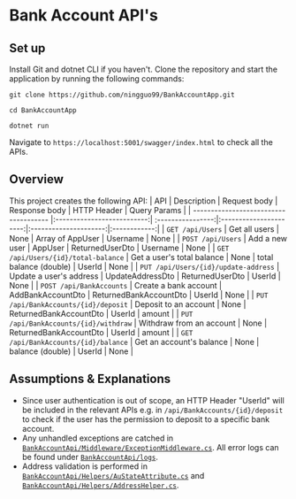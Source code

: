 # Bank Account API's

## Set up
Install Git and dotnet CLI if you haven't. Clone the repository and start the application by running the following commands:
```
git clone https://github.com/ningguo99/BankAccountApp.git
```
```
cd BankAccountApp
```
```
dotnet run
```
Navigate to `https://localhost:5001/swagger/index.html` to check all the APIs.

## Overview
This project creates the following API:
| API                                   | Description                | Request body      | Response body          | HTTP Header           | Query Params |
| ------------------------------------- |:--------------------------:| :----------------:|:----------------------:|:---------------------:|:------------:|
| `GET /api/Users`                      | Get all users              | None              | Array of AppUser       | Username              | None         |
| `POST /api/Users`                     | Add a new user             | AppUser           | ReturnedUserDto        | Username              | None         |
| `GET /api/Users/{id}/total-balance`   | Get a user's total balance | None              | total balance (double) | UserId                | None         |
| `PUT /api/Users/{id}/update-address`  | Update a user's address    | UpdateAddressDto  | ReturnedUserDto        | UserId                | None         |
| `POST /api/BankAccounts`              | Create a bank account      | AddBankAccountDto | ReturnedBankAccountDto | UserId                | None         |
| `PUT /api/BankAccounts/{id}/deposit`  | Deposit to an account      | None              | ReturnedBankAccountDto | UserId                | amount       |
| `PUT /api/BankAccounts/{id}/withdraw` | Withdraw from an account   | None              | ReturnedBankAccountDto | UserId                | amount       |
| `GET /api/BankAccounts/{id}/balance`  | Get an account's balance   | None              | balance (double)       | UserId                | None         |

## Assumptions & Explanations
* Since user authentication is out of scope, an HTTP Header "UserId" will be included in the relevant APIs e.g. in `/api/BankAccounts/{id}/deposit` to check if the user has the permission to deposit to a specific bank account.
* Any unhandled exceptions are catched in [`BankAccountApi/Middleware/ExceptionMiddleware.cs`](BankAccountApi/Middleware/ExceptionMiddleware.cs). All error logs can be found under [`BankAccountApi/logs`](BankAccountApi/logs).
* Address validation is performed in [`BankAccountApi/Helpers/AuStateAttribute.cs`](BankAccountApi/Helpers/AuStateAttribute.cs) and [`BankAccountApi/Helpers/AddressHelper.cs`](BankAccountApi/Helpers/AddressHelper.cs).